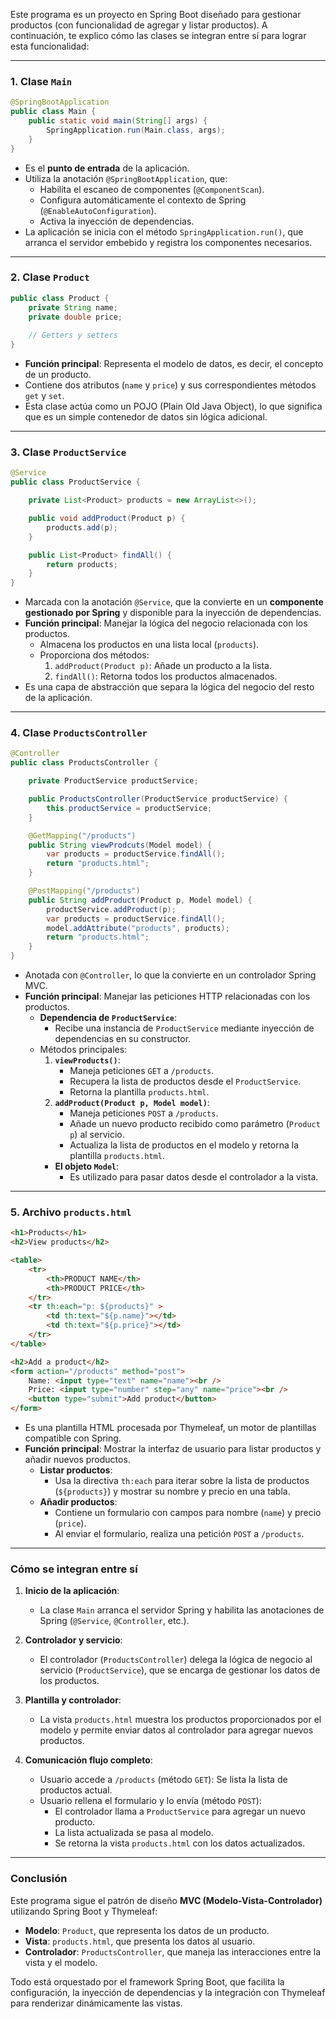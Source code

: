 Este programa es un proyecto en Spring Boot diseñado para gestionar productos (con funcionalidad de agregar y listar productos). A continuación, te explico cómo las clases se integran entre sí para lograr esta funcionalidad:

---

### **1. Clase `Main`**
```java
@SpringBootApplication
public class Main {
    public static void main(String[] args) {
        SpringApplication.run(Main.class, args);
    }
}
```
- Es el **punto de entrada** de la aplicación.
- Utiliza la anotación `@SpringBootApplication`, que:
    - Habilita el escaneo de componentes (`@ComponentScan`).
    - Configura automáticamente el contexto de Spring (`@EnableAutoConfiguration`).
    - Activa la inyección de dependencias.
- La aplicación se inicia con el método `SpringApplication.run()`, que arranca el servidor embebido y registra los componentes necesarios.

---

### **2. Clase `Product`**
```java
public class Product {
    private String name;
    private double price;
    
    // Getters y setters
}
```
- **Función principal**: Representa el modelo de datos, es decir, el concepto de un producto.
- Contiene dos atributos (`name` y `price`) y sus correspondientes métodos `get` y `set`.
- Esta clase actúa como un POJO (Plain Old Java Object), lo que significa que es un simple contenedor de datos sin lógica adicional.

---

### **3. Clase `ProductService`**
```java
@Service
public class ProductService {

    private List<Product> products = new ArrayList<>();

    public void addProduct(Product p) {
        products.add(p);
    }

    public List<Product> findAll() {
        return products;
    }
}
```
- Marcada con la anotación `@Service`, que la convierte en un **componente gestionado por Spring** y disponible para la inyección de dependencias.
- **Función principal**: Manejar la lógica del negocio relacionada con los productos.
    - Almacena los productos en una lista local (`products`).
    - Proporciona dos métodos:
        1. `addProduct(Product p)`: Añade un producto a la lista.
        2. `findAll()`: Retorna todos los productos almacenados.
- Es una capa de abstracción que separa la lógica del negocio del resto de la aplicación.

---

### **4. Clase `ProductsController`**
```java
@Controller
public class ProductsController {

    private ProductService productService;

    public ProductsController(ProductService productService) {
        this.productService = productService;
    }

    @GetMapping("/products")
    public String viewProdcuts(Model model) {
        var products = productService.findAll();
        return "products.html";
    }

    @PostMapping("/products")
    public String addProduct(Product p, Model model) {
        productService.addProduct(p);
        var products = productService.findAll();
        model.addAttribute("products", products);
        return "products.html";
    }
}
```
- Anotada con `@Controller`, lo que la convierte en un controlador Spring MVC.
- **Función principal**: Manejar las peticiones HTTP relacionadas con los productos.
    - **Dependencia de `ProductService`**:
        - Recibe una instancia de `ProductService` mediante inyección de dependencias en su constructor.
    - Métodos principales:
        1. **`viewProducts()`**:
            - Maneja peticiones `GET` a `/products`.
            - Recupera la lista de productos desde el `ProductService`.
            - Retorna la plantilla `products.html`.
        2. **`addProduct(Product p, Model model)`**:
            - Maneja peticiones `POST` a `/products`.
            - Añade un nuevo producto recibido como parámetro (`Product p`) al servicio.
            - Actualiza la lista de productos en el modelo y retorna la plantilla `products.html`.
        - **El objeto `Model`**:
            - Es utilizado para pasar datos desde el controlador a la vista.

---

### **5. Archivo `products.html`**
```html
<h1>Products</h1>
<h2>View products</h2>

<table>
    <tr>
        <th>PRODUCT NAME</th>
        <th>PRODUCT PRICE</th>
    </tr>
    <tr th:each="p: ${products}" >
        <td th:text="${p.name}"></td>
        <td th:text="${p.price}"></td>
    </tr>
</table>

<h2>Add a product</h2>
<form action="/products" method="post">
    Name: <input type="text" name="name"><br />
    Price: <input type="number" step="any" name="price"><br />
    <button type="submit">Add product</button>
</form>
```
- Es una plantilla HTML procesada por Thymeleaf, un motor de plantillas compatible con Spring.
- **Función principal**: Mostrar la interfaz de usuario para listar productos y añadir nuevos productos.
    - **Listar productos**:
        - Usa la directiva `th:each` para iterar sobre la lista de productos (`${products}`) y mostrar su nombre y precio en una tabla.
    - **Añadir productos**:
        - Contiene un formulario con campos para nombre (`name`) y precio (`price`).
        - Al enviar el formulario, realiza una petición `POST` a `/products`.

---

### **Cómo se integran entre sí**

1. **Inicio de la aplicación**:
    - La clase `Main` arranca el servidor Spring y habilita las anotaciones de Spring (`@Service`, `@Controller`, etc.).

2. **Controlador y servicio**:
    - El controlador (`ProductsController`) delega la lógica de negocio al servicio (`ProductService`), que se encarga de gestionar los datos de los productos.

3. **Plantilla y controlador**:
    - La vista `products.html` muestra los productos proporcionados por el modelo y permite enviar datos al controlador para agregar nuevos productos.

4. **Comunicación flujo completo**:
    - Usuario accede a `/products` (método `GET`): Se lista la lista de productos actual.
    - Usuario rellena el formulario y lo envía (método `POST`):
        - El controlador llama a `ProductService` para agregar un nuevo producto.
        - La lista actualizada se pasa al modelo.
        - Se retorna la vista `products.html` con los datos actualizados.

---

### **Conclusión**
Este programa sigue el patrón de diseño **MVC (Modelo-Vista-Controlador)** utilizando Spring Boot y Thymeleaf:
- **Modelo**: `Product`, que representa los datos de un producto.
- **Vista**: `products.html`, que presenta los datos al usuario.
- **Controlador**: `ProductsController`, que maneja las interacciones entre la vista y el modelo.

Todo está orquestado por el framework Spring Boot, que facilita la configuración, la inyección de dependencias y la integración con Thymeleaf para renderizar dinámicamente las vistas.